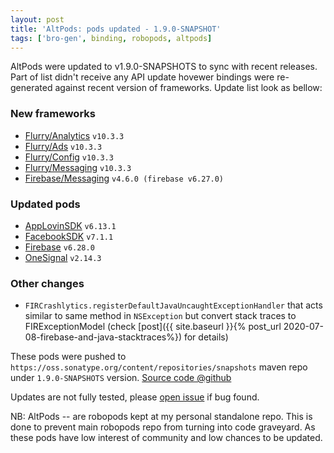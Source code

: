 ```yaml
---
layout: post
title: 'AltPods: pods updated - 1.9.0-SNAPSHOT'
tags: ['bro-gen', binding, robopods, altpods]
---
```

AltPods were updated to v1.9.0-SNAPSHOTS to sync with recent releases. Part of list didn't receive any API update hovewer bindings were re-generated against recent version of frameworks. Update list look as bellow:

### New frameworks
- [Flurry/Analytics](https://github.com/dkimitsa/robovm-robopods/tree/alt/flurry/ios-analytics) `v10.3.3`
- [Flurry/Ads](https://github.com/dkimitsa/robovm-robopods/tree/alt/flurry/ios-ads) `v10.3.3`
- [Flurry/Config](https://github.com/dkimitsa/robovm-robopods/tree/alt/flurry/ios-config) `v10.3.3`
- [Flurry/Messaging](https://github.com/dkimitsa/robovm-robopods/tree/alt/flurry/ios-messaging) `v10.3.3`
- [Firebase/Messaging](https://github.com/dkimitsa/robovm-robopods/tree/alt/firebase/ios-messaging) `v4.6.0 (firebase v6.27.0)`

### Updated pods
- [AppLovinSDK](https://github.com/dkimitsa/robovm-robopods/tree/alt/applovinsdk/ios) `v6.13.1`
- [FacebookSDK](https://github.com/dkimitsa/robovm-robopods/tree/alt/facebook) `v7.1.1`
- [Firebase](https://github.com/dkimitsa/robovm-robopods/tree/alt/firebase) `v6.28.0`
- [OneSignal](https://github.com/dkimitsa/robovm-robopods/tree/alt/onesignal/ios) `v2.14.3`

### Other changes
* `FIRCrashlytics.registerDefaultJavaUncaughtExceptionHandler` that acts similar to same method in `NSException` but convert stack traces to FIRExceptionModel (check [post]({{ site.baseurl }}{% post_url 2020-07-08-firebase-and-java-stacktraces%}) for details)  


These pods were pushed to `https://oss.sonatype.org/content/repositories/snapshots` maven repo under `1.9.0-SNAPSHOTS` version.
[Source code @github](https://github.com/dkimitsa/robovm-robopods)

Updates are not fully tested, please [open issue](https://github.com/dkimitsa/robovm-robopods/issues/new) if bug found.

NB: AltPods -- are robopods kept at my personal standalone repo. This is done to prevent main robopods repo from turning into code graveyard. As these pods have low interest of community and low chances to be updated.
